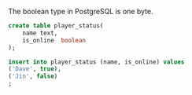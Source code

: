 The boolean type in PostgreSQL is one byte.

```sql
create table player_status(
    name text,
    is_online  boolean
);
```

```sql
insert into player_status (name, is_online) values
('Dave', true),
('Jin', false)
;
```
